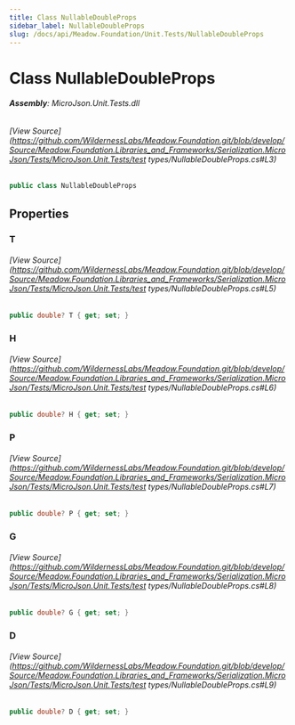 ```yaml
---
title: Class NullableDoubleProps
sidebar_label: NullableDoubleProps
slug: /docs/api/Meadow.Foundation/Unit.Tests/NullableDoubleProps
---
```

# Class NullableDoubleProps


###### **Assembly**: MicroJson.Unit.Tests.dll
###### [View Source](https://github.com/WildernessLabs/Meadow.Foundation.git/blob/develop/Source/Meadow.Foundation.Libraries_and_Frameworks/Serialization.MicroJson/Tests/MicroJson.Unit.Tests/test types/NullableDoubleProps.cs#L3)
```csharp title="Declaration"
public class NullableDoubleProps
```
## Properties
### T

###### [View Source](https://github.com/WildernessLabs/Meadow.Foundation.git/blob/develop/Source/Meadow.Foundation.Libraries_and_Frameworks/Serialization.MicroJson/Tests/MicroJson.Unit.Tests/test types/NullableDoubleProps.cs#L5)
```csharp title="Declaration"
public double? T { get; set; }
```
### H

###### [View Source](https://github.com/WildernessLabs/Meadow.Foundation.git/blob/develop/Source/Meadow.Foundation.Libraries_and_Frameworks/Serialization.MicroJson/Tests/MicroJson.Unit.Tests/test types/NullableDoubleProps.cs#L6)
```csharp title="Declaration"
public double? H { get; set; }
```
### P

###### [View Source](https://github.com/WildernessLabs/Meadow.Foundation.git/blob/develop/Source/Meadow.Foundation.Libraries_and_Frameworks/Serialization.MicroJson/Tests/MicroJson.Unit.Tests/test types/NullableDoubleProps.cs#L7)
```csharp title="Declaration"
public double? P { get; set; }
```
### G

###### [View Source](https://github.com/WildernessLabs/Meadow.Foundation.git/blob/develop/Source/Meadow.Foundation.Libraries_and_Frameworks/Serialization.MicroJson/Tests/MicroJson.Unit.Tests/test types/NullableDoubleProps.cs#L8)
```csharp title="Declaration"
public double? G { get; set; }
```
### D

###### [View Source](https://github.com/WildernessLabs/Meadow.Foundation.git/blob/develop/Source/Meadow.Foundation.Libraries_and_Frameworks/Serialization.MicroJson/Tests/MicroJson.Unit.Tests/test types/NullableDoubleProps.cs#L9)
```csharp title="Declaration"
public double? D { get; set; }
```
